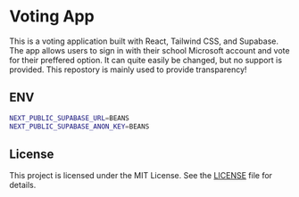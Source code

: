 # Voting App

This is a voting application built with React, Tailwind CSS, and Supabase. The app allows users to sign in with their school Microsoft account and vote for their preffered option. It can quite easily be changed, but no support is provided. This repostory is mainly used to provide transparency!

## ENV
```sh
NEXT_PUBLIC_SUPABASE_URL=BEANS
NEXT_PUBLIC_SUPABASE_ANON_KEY=BEANS
```

## License

This project is licensed under the MIT License. See the [LICENSE](LICENSE) file for details.